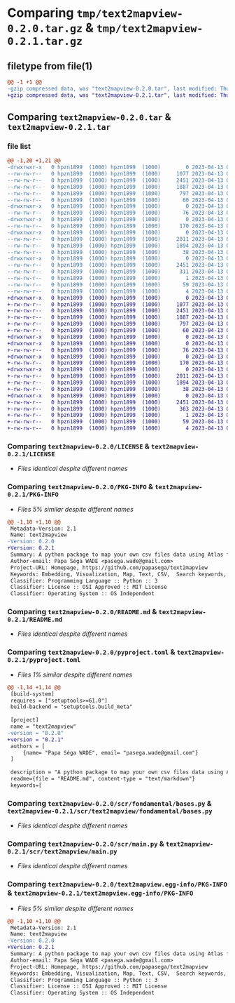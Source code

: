 # Comparing `tmp/text2mapview-0.2.0.tar.gz` & `tmp/text2mapview-0.2.1.tar.gz`

## filetype from file(1)

```diff
@@ -1 +1 @@
-gzip compressed data, was "text2mapview-0.2.0.tar", last modified: Thu Apr 13 09:30:06 2023, max compression
+gzip compressed data, was "text2mapview-0.2.1.tar", last modified: Thu Apr 13 09:57:33 2023, max compression
```

## Comparing `text2mapview-0.2.0.tar` & `text2mapview-0.2.1.tar`

### file list

```diff
@@ -1,20 +1,21 @@
-drwxrwxr-x   0 hpzn1899  (1000) hpzn1899  (1000)        0 2023-04-13 09:30:06.938807 text2mapview-0.2.0/
--rw-rw-r--   0 hpzn1899  (1000) hpzn1899  (1000)     1077 2023-04-13 08:39:45.000000 text2mapview-0.2.0/LICENSE
--rw-rw-r--   0 hpzn1899  (1000) hpzn1899  (1000)     2451 2023-04-13 09:30:06.938807 text2mapview-0.2.0/PKG-INFO
--rw-rw-r--   0 hpzn1899  (1000) hpzn1899  (1000)     1887 2023-04-13 08:53:29.000000 text2mapview-0.2.0/README.md
--rw-rw-r--   0 hpzn1899  (1000) hpzn1899  (1000)      797 2023-04-13 09:11:52.000000 text2mapview-0.2.0/pyproject.toml
--rw-rw-r--   0 hpzn1899  (1000) hpzn1899  (1000)       60 2023-04-13 08:39:45.000000 text2mapview-0.2.0/requirements.txt
-drwxrwxr-x   0 hpzn1899  (1000) hpzn1899  (1000)        0 2023-04-13 09:30:06.938807 text2mapview-0.2.0/scr/
--rw-rw-r--   0 hpzn1899  (1000) hpzn1899  (1000)       76 2023-04-13 08:30:11.000000 text2mapview-0.2.0/scr/__init__.py
-drwxrwxr-x   0 hpzn1899  (1000) hpzn1899  (1000)        0 2023-04-13 09:30:06.938807 text2mapview-0.2.0/scr/examples/
--rw-rw-r--   0 hpzn1899  (1000) hpzn1899  (1000)      170 2023-04-13 08:39:45.000000 text2mapview-0.2.0/scr/examples/map_embedding.py
-drwxrwxr-x   0 hpzn1899  (1000) hpzn1899  (1000)        0 2023-04-13 09:30:06.938807 text2mapview-0.2.0/scr/fondamental/
--rw-rw-r--   0 hpzn1899  (1000) hpzn1899  (1000)     2011 2023-04-13 08:39:45.000000 text2mapview-0.2.0/scr/fondamental/bases.py
--rw-rw-r--   0 hpzn1899  (1000) hpzn1899  (1000)     1894 2023-04-13 08:39:45.000000 text2mapview-0.2.0/scr/main.py
--rw-rw-r--   0 hpzn1899  (1000) hpzn1899  (1000)       38 2023-04-13 09:30:06.938807 text2mapview-0.2.0/setup.cfg
-drwxrwxr-x   0 hpzn1899  (1000) hpzn1899  (1000)        0 2023-04-13 09:30:06.938807 text2mapview-0.2.0/text2mapview.egg-info/
--rw-rw-r--   0 hpzn1899  (1000) hpzn1899  (1000)     2451 2023-04-13 09:30:06.000000 text2mapview-0.2.0/text2mapview.egg-info/PKG-INFO
--rw-rw-r--   0 hpzn1899  (1000) hpzn1899  (1000)      311 2023-04-13 09:30:06.000000 text2mapview-0.2.0/text2mapview.egg-info/SOURCES.txt
--rw-rw-r--   0 hpzn1899  (1000) hpzn1899  (1000)        1 2023-04-13 09:30:06.000000 text2mapview-0.2.0/text2mapview.egg-info/dependency_links.txt
--rw-rw-r--   0 hpzn1899  (1000) hpzn1899  (1000)       59 2023-04-13 09:30:06.000000 text2mapview-0.2.0/text2mapview.egg-info/requires.txt
--rw-rw-r--   0 hpzn1899  (1000) hpzn1899  (1000)        4 2023-04-13 09:30:06.000000 text2mapview-0.2.0/text2mapview.egg-info/top_level.txt
+drwxrwxr-x   0 hpzn1899  (1000) hpzn1899  (1000)        0 2023-04-13 09:57:33.963342 text2mapview-0.2.1/
+-rw-rw-r--   0 hpzn1899  (1000) hpzn1899  (1000)     1077 2023-04-13 08:39:45.000000 text2mapview-0.2.1/LICENSE
+-rw-rw-r--   0 hpzn1899  (1000) hpzn1899  (1000)     2451 2023-04-13 09:57:33.963342 text2mapview-0.2.1/PKG-INFO
+-rw-rw-r--   0 hpzn1899  (1000) hpzn1899  (1000)     1887 2023-04-13 08:53:29.000000 text2mapview-0.2.1/README.md
+-rw-rw-r--   0 hpzn1899  (1000) hpzn1899  (1000)      797 2023-04-13 09:57:15.000000 text2mapview-0.2.1/pyproject.toml
+-rw-rw-r--   0 hpzn1899  (1000) hpzn1899  (1000)       60 2023-04-13 08:39:45.000000 text2mapview-0.2.1/requirements.txt
+drwxrwxr-x   0 hpzn1899  (1000) hpzn1899  (1000)        0 2023-04-13 09:57:33.959342 text2mapview-0.2.1/scr/
+drwxrwxr-x   0 hpzn1899  (1000) hpzn1899  (1000)        0 2023-04-13 09:57:33.959342 text2mapview-0.2.1/scr/text2mapview/
+-rw-rw-r--   0 hpzn1899  (1000) hpzn1899  (1000)       76 2023-04-13 08:30:11.000000 text2mapview-0.2.1/scr/text2mapview/__init__.py
+drwxrwxr-x   0 hpzn1899  (1000) hpzn1899  (1000)        0 2023-04-13 09:57:33.959342 text2mapview-0.2.1/scr/text2mapview/examples/
+-rw-rw-r--   0 hpzn1899  (1000) hpzn1899  (1000)      170 2023-04-13 08:39:45.000000 text2mapview-0.2.1/scr/text2mapview/examples/map_embedding.py
+drwxrwxr-x   0 hpzn1899  (1000) hpzn1899  (1000)        0 2023-04-13 09:57:33.963342 text2mapview-0.2.1/scr/text2mapview/fondamental/
+-rw-rw-r--   0 hpzn1899  (1000) hpzn1899  (1000)     2011 2023-04-13 08:39:45.000000 text2mapview-0.2.1/scr/text2mapview/fondamental/bases.py
+-rw-rw-r--   0 hpzn1899  (1000) hpzn1899  (1000)     1894 2023-04-13 08:39:45.000000 text2mapview-0.2.1/scr/text2mapview/main.py
+-rw-rw-r--   0 hpzn1899  (1000) hpzn1899  (1000)       38 2023-04-13 09:57:33.963342 text2mapview-0.2.1/setup.cfg
+drwxrwxr-x   0 hpzn1899  (1000) hpzn1899  (1000)        0 2023-04-13 09:57:33.963342 text2mapview-0.2.1/text2mapview.egg-info/
+-rw-rw-r--   0 hpzn1899  (1000) hpzn1899  (1000)     2451 2023-04-13 09:57:33.000000 text2mapview-0.2.1/text2mapview.egg-info/PKG-INFO
+-rw-rw-r--   0 hpzn1899  (1000) hpzn1899  (1000)      363 2023-04-13 09:57:33.000000 text2mapview-0.2.1/text2mapview.egg-info/SOURCES.txt
+-rw-rw-r--   0 hpzn1899  (1000) hpzn1899  (1000)        1 2023-04-13 09:57:33.000000 text2mapview-0.2.1/text2mapview.egg-info/dependency_links.txt
+-rw-rw-r--   0 hpzn1899  (1000) hpzn1899  (1000)       59 2023-04-13 09:57:33.000000 text2mapview-0.2.1/text2mapview.egg-info/requires.txt
+-rw-rw-r--   0 hpzn1899  (1000) hpzn1899  (1000)        4 2023-04-13 09:57:33.000000 text2mapview-0.2.1/text2mapview.egg-info/top_level.txt
```

### Comparing `text2mapview-0.2.0/LICENSE` & `text2mapview-0.2.1/LICENSE`

 * *Files identical despite different names*

### Comparing `text2mapview-0.2.0/PKG-INFO` & `text2mapview-0.2.1/PKG-INFO`

 * *Files 5% similar despite different names*

```diff
@@ -1,10 +1,10 @@
 Metadata-Version: 2.1
 Name: text2mapview
-Version: 0.2.0
+Version: 0.2.1
 Summary: A python package to map your own csv files data using Atlas from NOMIC
 Author-email: Papa Séga WADE <pasega.wade@gmail.com>
 Project-URL: Homepage, https://github.com/papasega/text2mapview
 Keywords: Embedding, Visualization, Map, Text, CSV,  Search keywords, Dynamic
 Classifier: Programming Language :: Python :: 3
 Classifier: License :: OSI Approved :: MIT License
 Classifier: Operating System :: OS Independent
```

### Comparing `text2mapview-0.2.0/README.md` & `text2mapview-0.2.1/README.md`

 * *Files identical despite different names*

### Comparing `text2mapview-0.2.0/pyproject.toml` & `text2mapview-0.2.1/pyproject.toml`

 * *Files 1% similar despite different names*

```diff
@@ -1,14 +1,14 @@
 [build-system]
 requires = ["setuptools>=61.0"]
 build-backend = "setuptools.build_meta"
 
 [project]
 name = "text2mapview"
-version = "0.2.0"
+version = "0.2.1"
 authors = [
     {name= "Papa Séga WADE", email= "pasega.wade@gmail.com"}
 ]
 
 description = "A python package to map your own csv files data using Atlas from NOMIC"
 readme={file = "README.md", content-type = "text/markdown"} 
 keywords=[
```

### Comparing `text2mapview-0.2.0/scr/fondamental/bases.py` & `text2mapview-0.2.1/scr/text2mapview/fondamental/bases.py`

 * *Files identical despite different names*

### Comparing `text2mapview-0.2.0/scr/main.py` & `text2mapview-0.2.1/scr/text2mapview/main.py`

 * *Files identical despite different names*

### Comparing `text2mapview-0.2.0/text2mapview.egg-info/PKG-INFO` & `text2mapview-0.2.1/text2mapview.egg-info/PKG-INFO`

 * *Files 5% similar despite different names*

```diff
@@ -1,10 +1,10 @@
 Metadata-Version: 2.1
 Name: text2mapview
-Version: 0.2.0
+Version: 0.2.1
 Summary: A python package to map your own csv files data using Atlas from NOMIC
 Author-email: Papa Séga WADE <pasega.wade@gmail.com>
 Project-URL: Homepage, https://github.com/papasega/text2mapview
 Keywords: Embedding, Visualization, Map, Text, CSV,  Search keywords, Dynamic
 Classifier: Programming Language :: Python :: 3
 Classifier: License :: OSI Approved :: MIT License
 Classifier: Operating System :: OS Independent
```

